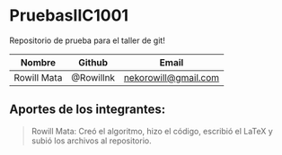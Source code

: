 # PruebasIIC1001
Repositorio de prueba para el taller de git!

| Nombre                   |  Github       | Email              |
| ------------------------ |  ------------ | ------------------ |
| Rowill Mata           |   @Rowillnk | nekorowill@gmail.com   |

## Aportes de los integrantes:
> Rowill Mata: Creó el algoritmo, hizo el código, escribió el LaTeX y subió los archivos al repositorio.